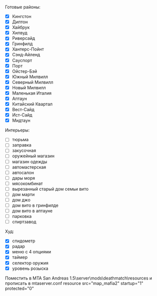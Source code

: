 Готовые районы:
- [x] Кингстон
- [x] Диптон
- [x] Хайбрук
- [x] Хилвуд
- [x] Риверсайд
- [x] Гринфилд
- [x] Хантерс-Пойнт
- [x] Сэнд-Айленд
- [x] Сауспорт
- [x] Порт
- [x] Ойстер-Бэй
- [x] Южный Милвилл
- [x] Северный Милвилл
- [x] Новый Милвилл
- [X] Маленькая Италия
- [X] Аптаун
- [X] Китайский Квартал
- [X] Вест-Сайд
- [X] Ист-Сайд
- [X] Мидтаун

Интерьеры:
- [ ] тюрьма
- [ ] заправка
- [ ] закусочная
- [ ] оружейный магазин
- [ ] магазин одежды
- [ ] автомастерская
- [ ] автосалон
- [ ] дары моря
- [ ] мясокомбинат
- [ ] вырезанный старый дом семьи вито
- [ ] дом марти
- [ ] дом джо
- [ ] дом вито в гринфилде
- [ ] дом вито в аптауне
- [ ] парковка
- [ ] спиртзавод

Худ:
- [x] спидометр
- [x] радар
- [x] меню с 4 опциями
- [x] таймер
- [X] селектор оружия
- [X] уровень розыска

Поместить в MTA San Andreas 1.5\server\mods\deathmatch\resources и прописать в mtaserver.conf resource src="map_mafia2" startup="1" protected="0" 
